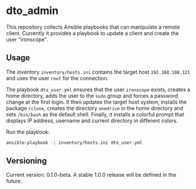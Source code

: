 # dto_admin

This repository collects Ansible playbooks that can manipulate a remote client.
Currently it provides a playbook to update a client and create the user "ironscope".

## Usage

The inventory `inventory/hosts.ini` contains the target host `192.168.188.121` and uses the user `root` for the connection.

The playbook `dto_user.yml` ensures that the user `ironscope` exists, creates a home directory,
adds the user to the `sudo` group and forces a password change at the first login.
It then updates the target host system, installs the package `rclone`,
creates the directory `onedrive` in the home directory and sets `/bin/bash` as the default shell.
Finally, it installs a colorful prompt that displays IP address, username and current directory
in different colors.

Run the playbook:

```bash
ansible-playbook -i inventory/hosts.ini dto_user.yml
```

## Versioning

Current version: 0.1.0-beta. A stable 1.0.0 release will be defined in the future.
